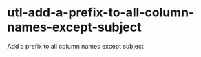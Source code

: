 # utl-add-a-prefix-to-all-column-names-except-subject
Add a prefix to all column names except subject
